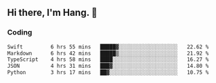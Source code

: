 ## Hi there, I'm Hang. 👋

### Coding

<!--START_SECTION:waka-->

```txt
Swift         6 hrs 55 mins   █████▓░░░░░░░░░░░░░░░░░░░   22.62 %
Markdown      6 hrs 42 mins   █████▒░░░░░░░░░░░░░░░░░░░   21.92 %
TypeScript    4 hrs 58 mins   ████░░░░░░░░░░░░░░░░░░░░░   16.27 %
JSON          4 hrs 31 mins   ███▓░░░░░░░░░░░░░░░░░░░░░   14.80 %
Python        3 hrs 17 mins   ██▓░░░░░░░░░░░░░░░░░░░░░░   10.75 %
```

<!--END_SECTION:waka-->
